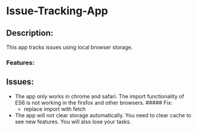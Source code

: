 # Issue-Tracking-App
## Description:
This app tracks issues using local browser storage.

### Features: 


## Issues: 
<ul>
    <li>The app only works in chrome and safari. The import functionality of ES6 is not working in the firsfox and other browsers. 
    ##### Fix:
        <ul> 
            <li> replace import with fetch </li>   
        </ul>
    </li>
    <li>The app will not clear storage automatically. You need to clear cache to see new features. You will also lose your tasks.</li>
</ul>